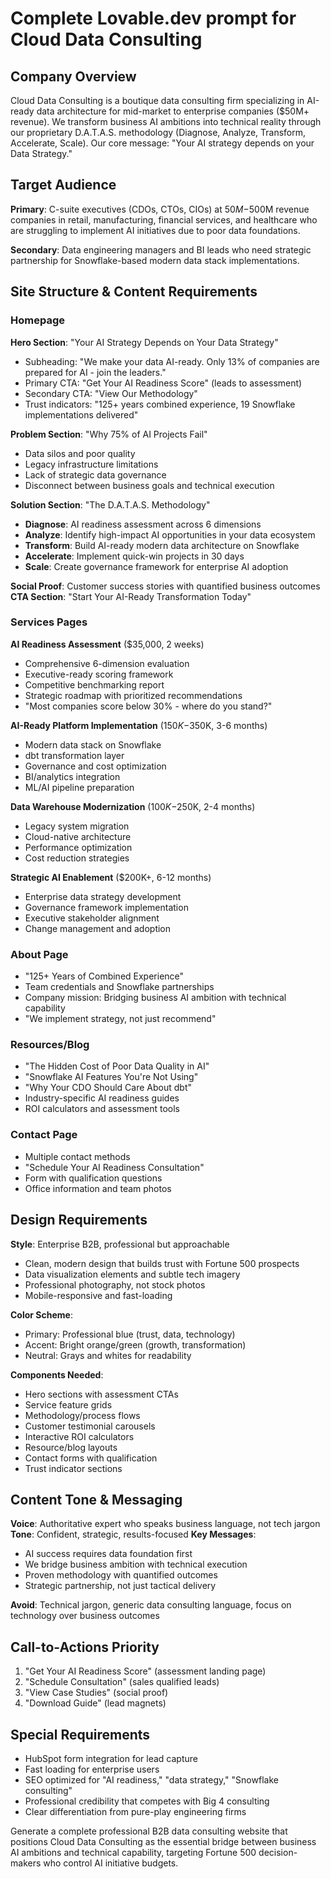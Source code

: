 # Complete Lovable.dev prompt for Cloud Data Consulting

## Company Overview
Cloud Data Consulting is a boutique data consulting firm specializing in AI-ready data architecture for mid-market to enterprise companies ($50M+ revenue). We transform business AI ambitions into technical reality through our proprietary D.A.T.A.S. methodology (Diagnose, Analyze, Transform, Accelerate, Scale). Our core message: "Your AI strategy depends on your Data Strategy."

## Target Audience
**Primary**: C-suite executives (CDOs, CTOs, CIOs) at $50M-$500M revenue companies in retail, manufacturing, financial services, and healthcare who are struggling to implement AI initiatives due to poor data foundations.

**Secondary**: Data engineering managers and BI leads who need strategic partnership for Snowflake-based modern data stack implementations.

## Site Structure & Content Requirements

### Homepage
**Hero Section**: "Your AI Strategy Depends on Your Data Strategy"
- Subheading: "We make your data AI-ready. Only 13% of companies are prepared for AI - join the leaders."
- Primary CTA: "Get Your AI Readiness Score" (leads to assessment)
- Secondary CTA: "View Our Methodology" 
- Trust indicators: "125+ years combined experience, 19 Snowflake implementations delivered"

**Problem Section**: "Why 75% of AI Projects Fail"
- Data silos and poor quality
- Legacy infrastructure limitations  
- Lack of strategic data governance
- Disconnect between business goals and technical execution

**Solution Section**: "The D.A.T.A.S. Methodology"
- **Diagnose**: AI readiness assessment across 6 dimensions
- **Analyze**: Identify high-impact AI opportunities in your data ecosystem
- **Transform**: Build AI-ready modern data architecture on Snowflake
- **Accelerate**: Implement quick-win projects in 30 days
- **Scale**: Create governance framework for enterprise AI adoption

**Social Proof**: Customer success stories with quantified business outcomes
**CTA Section**: "Start Your AI-Ready Transformation Today"

### Services Pages

**AI Readiness Assessment** ($35,000, 2 weeks)
- Comprehensive 6-dimension evaluation
- Executive-ready scoring framework
- Competitive benchmarking report
- Strategic roadmap with prioritized recommendations
- "Most companies score below 30% - where do you stand?"

**AI-Ready Platform Implementation** ($150K-$350K, 3-6 months)
- Modern data stack on Snowflake
- dbt transformation layer
- Governance and cost optimization
- BI/analytics integration
- ML/AI pipeline preparation

**Data Warehouse Modernization** ($100K-$250K, 2-4 months)
- Legacy system migration
- Cloud-native architecture
- Performance optimization
- Cost reduction strategies

**Strategic AI Enablement** ($200K+, 6-12 months)
- Enterprise data strategy development
- Governance framework implementation
- Executive stakeholder alignment
- Change management and adoption

### About Page
- "125+ Years of Combined Experience"
- Team credentials and Snowflake partnerships
- Company mission: Bridging business AI ambition with technical capability
- "We implement strategy, not just recommend"

### Resources/Blog
- "The Hidden Cost of Poor Data Quality in AI"
- "Snowflake AI Features You're Not Using"
- "Why Your CDO Should Care About dbt"
- Industry-specific AI readiness guides
- ROI calculators and assessment tools

### Contact Page
- Multiple contact methods
- "Schedule Your AI Readiness Consultation"
- Form with qualification questions
- Office information and team photos

## Design Requirements

**Style**: Enterprise B2B, professional but approachable
- Clean, modern design that builds trust with Fortune 500 prospects
- Data visualization elements and subtle tech imagery
- Professional photography, not stock photos
- Mobile-responsive and fast-loading

**Color Scheme**: 
- Primary: Professional blue (trust, data, technology)
- Accent: Bright orange/green (growth, transformation)
- Neutral: Grays and whites for readability

**Components Needed**:
- Hero sections with assessment CTAs
- Service feature grids
- Methodology/process flows
- Customer testimonial carousels
- Interactive ROI calculators
- Resource/blog layouts
- Contact forms with qualification
- Trust indicator sections

## Content Tone & Messaging

**Voice**: Authoritative expert who speaks business language, not tech jargon
**Tone**: Confident, strategic, results-focused
**Key Messages**:
- AI success requires data foundation first
- We bridge business ambition with technical execution  
- Proven methodology with quantified outcomes
- Strategic partnership, not just tactical delivery

**Avoid**: Technical jargon, generic data consulting language, focus on technology over business outcomes

## Call-to-Actions Priority
1. "Get Your AI Readiness Score" (assessment landing page)
2. "Schedule Consultation" (sales qualified leads)
3. "View Case Studies" (social proof)
4. "Download Guide" (lead magnets)

## Special Requirements
- HubSpot form integration for lead capture
- Fast loading for enterprise users
- SEO optimized for "AI readiness," "data strategy," "Snowflake consulting"
- Professional credibility that competes with Big 4 consulting
- Clear differentiation from pure-play engineering firms

Generate a complete professional B2B data consulting website that positions Cloud Data Consulting as the essential bridge between business AI ambitions and technical capability, targeting Fortune 500 decision-makers who control AI initiative budgets.